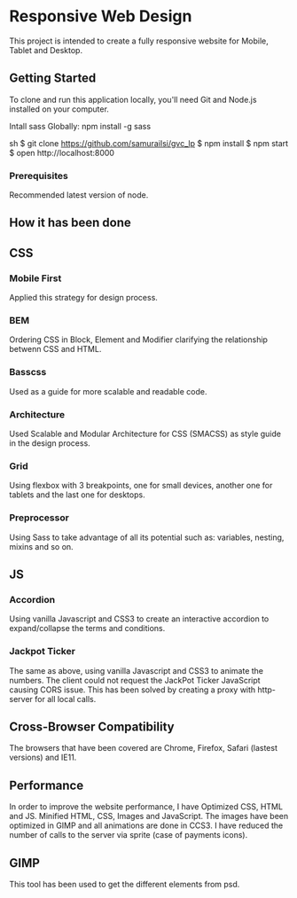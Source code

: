# Responsive Web Design

This project is intended to create a fully responsive website for Mobile, Tablet and Desktop.


## Getting Started

To clone and run this application locally, you'll need Git and Node.js installed on your computer.

Intall sass Globally: npm install -g sass

sh
$ git clone https://github.com/samuraiIsi/gvc_lp
$ npm install
$ npm start
$ open http://localhost:8000

### Prerequisites

Recommended latest version of node.

## How it has been done

## CSS

### Mobile First
Applied this strategy for design process. 

### BEM
Ordering CSS in Block, Element and Modifier clarifying the relationship betwenn CSS and HTML.

### Basscss
Used as a guide for more scalable and readable code.

### Architecture
Used Scalable and Modular Architecture for CSS (SMACSS) as style guide in the design process.

### Grid
Using flexbox with 3 breakpoints, one for small devices, another one for tablets and the last one for desktops.

### Preprocessor
Using Sass to take advantage of all its potential such as: variables, nesting, mixins and so on.

## JS
### Accordion
Using vanilla Javascript and CSS3 to create an interactive accordion to expand/collapse the terms and conditions.

### Jackpot Ticker
The same as above, using vanilla Javascript and CSS3 to animate the numbers. The client could not request the JackPot Ticker JavaScript causing CORS issue. This has been solved by creating a proxy with http-server for all local calls.

## Cross-Browser Compatibility
The browsers that have been covered are Chrome, Firefox, Safari (lastest versions) and IE11.

## Performance
In order to improve the website performance, I have Optimized CSS, HTML and JS. Minified HTML, CSS, Images and JavaScript. The images have been optimized in GIMP and all animations are done in CCS3. I have reduced the number of calls to the server via sprite (case of payments icons).

## GIMP
This tool has been used to get the different elements from psd.

